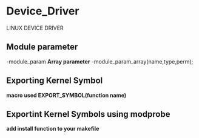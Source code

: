 # Device_Driver
LINUX DEVICE DRIVER

## Module parameter
-module_param
**Array parameter**
-module_param_array(name,type,perm);
 

## Exporting Kernel Symbol
**macro used EXPORT_SYMBOL(function name)**

## Exportint Kernel Symbols using modprobe
**add install function to your makefile**
